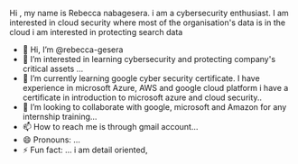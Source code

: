 Hi , my name is Rebecca nabagesera. i am a cybersecurity enthusiast. I am interested in cloud security where most of the organisation's data is in the cloud i am interested in protecting search data
- 👋 Hi, I’m @rebecca-gesera
- 👀 I’m interested in learning cybersecurity and protecting company's critical assets ...
- 🌱 I’m currently learning google cyber security certificate. I have experience in microsoft Azure, AWS and google cloud platform i have a certificate in introduction to microsoft azure and cloud security..
- 💞️ I’m looking to collaborate with google, microsoft and Amazon for any internship training...
- 📫 How to reach me is through gmail account...
- 😄 Pronouns: ...
- ⚡ Fun fact: ...
i am detail oriented, 
<!---
rebecca-gesera/rebecca-gesera is a ✨ special ✨ repository because its `README.md` (this file) appears on your GitHub profile.
You can click the Preview link to take a look at your changes.
--->
